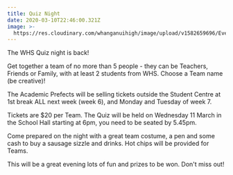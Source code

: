 ```yaml
---
title: Quiz Night
date: 2020-03-10T22:46:00.321Z
image: >-
  https://res.cloudinary.com/whanganuihigh/image/upload/v1582659696/Events/Quiz-night-poster.2000high.jpg
---
```

The WHS Quiz night is back!  

Get together a team of no more than 5 people - they can be Teachers, Friends or Family, with at least 2 students from WHS.  Choose a Team name (be creative)!  

The Academic Prefects will be selling tickets outside the Student Centre at 1st break ALL next week (week 6), and Monday and Tuesday of week 7.  

Tickets are $20 per Team. The Quiz will be held on Wednesday 11 March in the School Hall starting at 6pm, you need to be seated by 5.45pm.  

Come prepared on the night with a great team costume, a pen and some cash to buy a sausage sizzle and drinks. Hot chips will be provided for Teams.  

This will be a great evening lots of fun and prizes to be won. Don't miss out!
